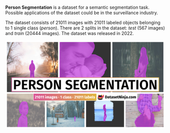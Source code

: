 **Person Segmentation** is a dataset for a semantic segmentation task. Possible applications of the dataset could be in the surveillance industry. 

The dataset consists of 21011 images with 21011 labeled objects belonging to 1 single class (*person*). There are 2 splits in the dataset: *test* (567 images) and *train* (20444 images). The dataset was released in 2022.

<img src="https://github.com/dataset-ninja/person-segmentation/raw/main/visualizations/poster.png">
